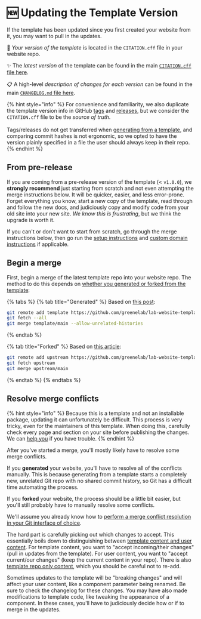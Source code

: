 # 🆕 Updating the Template Version

If the template has been updated since you first created your website from it, you may want to pull in the updates.

👤 _Your version of the template_ is located in the `CITATION.cff` file in your website repo.

✨ The _latest version_ of the template can be found in the main [`CITATION.cff` file here](https://github.com/greenelab/lab-website-template/blob/main/CITATION.cff).

📋 A high-level _description of changes for each version_ can be found in the main [`CHANGELOG.md` file here](https://github.com/greenelab/lab-website-template/blob/main/CHANGELOG.md).

{% hint style="info" %}
For convenience and familiarity, we also duplicate the template version info in GitHub [tags](https://github.com/greenelab/lab-website-template/tags) and [releases](https://github.com/greenelab/lab-website-template/releases), but we consider the `CITATION.cff` file to be the _source of truth_.\
\
Tags/releases do not get transferred when [generating from a template](broken-reference), and comparing commit hashes is not ergonomic, so we opted to have the version plainly specified in a file the user should always keep in their repo.
{% endhint %}

## From pre-release

If you are coming from a pre-release version of the template (< `v1.0.0`), we **strongly recommend** just starting from scratch and not even attempting the merge instructions below. It will be quicker, easier, and less error-prone. Forget everything you know, start a new copy of the template, read through and follow the new docs, and judiciously copy and modify code from your old site into your new site. _We know this is frustrating_, but we think the upgrade is worth it.

If you can't or don't want to start from scratch, go through the merge instructions below, then go run the [setup instructions](broken-reference) and [custom domain instructions](broken-reference) if applicable.

## Begin a merge

First, begin a merge of the latest template repo into your website repo. The method to do this depends on [whether you generated or forked from the template](broken-reference):

{% tabs %}
{% tab title="Generated" %}
Based on [this post](https://stackoverflow.com/questions/56577184/github-pull-changes-from-a-template-repository):

```bash
git remote add template https://github.com/greenelab/lab-website-template
git fetch --all
git merge template/main --allow-unrelated-histories
```
{% endtab %}

{% tab title="Forked" %}
Based on [this article](https://docs.github.com/en/pull-requests/collaborating-with-pull-requests/working-with-forks/syncing-a-fork):

```bash
git remote add upstream https://github.com/greenelab/lab-website-template
git fetch upstream
git merge upstream/main
```
{% endtab %}
{% endtabs %}

## Resolve merge conflicts

{% hint style="info" %}
Because this is a template and not an installable package, updating it can unfortunately be difficult. This process is very tricky, even for the maintainers of this template. When doing this, carefully check every page and section on your site before publishing the changes. We can [help you](broken-reference) if you have trouble.
{% endhint %}

After you've started a merge, you'll mostly likely have to resolve some merge conflicts.&#x20;

If you **generated** your website, you'll have to resolve all of the conflicts manually. This is because generating from a template starts a completely new, unrelated Git repo with no shared commit history, so Git has a difficult time automating the process.

If you **forked** your website, the process should be a little bit easier, but you'll still probably have to manually resolve some conflicts.

We'll assume you already know how to [perform a merge conflict resolution in your Git interface of choice](https://code.visualstudio.com/docs/sourcecontrol/overview#\_merge-conflicts).&#x20;

The hard part is carefully picking out which changes to accept. This essentially boils down to distinguishing between [template content and user content](broken-reference). For template content, you want to "accept incoming/their changes" (pull in updates from the template). For user content, you want to "accept current/our changes" (keep the current content in your repo). There is also [template repo only content](broken-reference), which you should be careful not to re-add.

Sometimes updates to the template will be "breaking changes" and will affect your user content, like a component parameter being renamed. Be sure to check the changelog for these changes. You may have also made modifications to template code, like tweaking the appearance of a component. In these cases, you'll have to judiciously decide how or if to merge in the updates.
